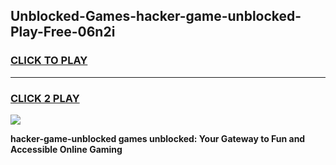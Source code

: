
## Unblocked-Games-hacker-game-unblocked-Play-Free-06n2i
<h3>
<a href="https://premium76.site?title=hacker-game-unblocked&ref=21A">CLICK TO PLAY</a></h3>
<hr>

<h3>
<a href="https://premium76.site?title=hacker-game-unblocked&ref=21A">CLICK 2 PLAY</a>
  
</h3>

<a href="https://premium76.site?title=hacker-game-unblocked&ref=21A"><img src="https://clearcache.store/games.png"></a>


**hacker-game-unblocked games unblocked: Your Gateway to Fun and Accessible Online Gaming**
